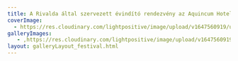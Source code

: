 ```yaml
---
title: A Rivalda által szervezett évindító rendezvény az Aquincum Hotelben
coverImage:
  - https://res.cloudinary.com/lightpositive/image/upload/v1647560919/uploads/A%20Rivalda%20%C3%A1ltal%20szervezett%20%C3%A9vind%C3%ADt%C3%B3%20rendezv%C3%A9ny%20az%20Aquincum%20Hotelben/danone2.jpg
galleryImages:
   - ,https://res.cloudinary.com/lightpositive/image/upload/v1647560919/uploads/A%20Rivalda%20%C3%A1ltal%20szervezett%20%C3%A9vind%C3%ADt%C3%B3%20rendezv%C3%A9ny%20az%20Aquincum%20Hotelben/danone2.jpg
layout: galleryLayout_festival.html
---
```

